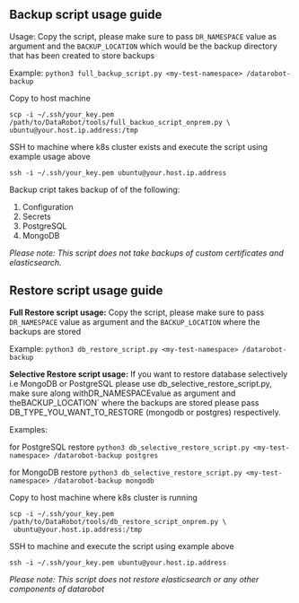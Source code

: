 ## Backup script usage guide

Usage: Copy the script, please make sure to pass `DR_NAMESPACE` value as argument and the `BACKUP_LOCATION` which would be the backup directory that has been created to store backups

Example: `python3 full_backup_script.py <my-test-namespace> /datarobot-backup`

Copy to host machine
```
scp -i ~/.ssh/your_key.pem /path/to/DataRobot/tools/full_backuo_script_onprem.py \
ubuntu@your.host.ip.address:/tmp
```

 SSH to machine where k8s cluster exists and execute the script using example usage above
 
`ssh -i ~/.ssh/your_key.pem ubuntu@your.host.ip.address`

Backup cript takes backup of of the following:

1. Configuration
2. Secrets
3. PostgreSQL
4. MongoDB

_Please note: This script does not take backups of custom certificates and elasticsearch._

## Restore script usage guide

**Full Restore script usage:** Copy the script, please make sure to pass `DR_NAMESPACE` value as argument and the `BACKUP_LOCATION` where the backups are stored

 Example: `python3 db_restore_script.py <my-test-namespace> /datarobot-backup`

**Selective Restore script usage:** If you want to restore database selectively i.e MongoDB or PostgreSQL please use db_selective_restore_script.py, make sure along withDR_NAMESPACEvalue as argument and theBACKUP_LOCATION` where the backups are stored please pass DB_TYPE_YOU_WANT_TO_RESTORE (mongodb or postgres) respectively.

Examples:

for PostgreSQL restore `python3 db_selective_restore_script.py <my-test-namespace> /datarobot-backup postgres`

for MongoDB restore `python3 db_selective_restore_script.py <my-test-namespace> /datarobot-backup mongodb`

 Copy to host machine where k8s cluster is running
```
scp -i ~/.ssh/your_key.pem /path/to/DataRobot/tools/db_restore_script_onprem.py \
 ubuntu@your.host.ip.address:/tmp
```

 SSH to machine and execute the script using example above
 
`ssh -i ~/.ssh/your_key.pem ubuntu@your.host.ip.address`

_Please note: This script does not restore elasticsearch or any other components of datarobot_
